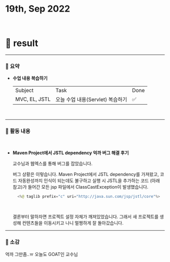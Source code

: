 # 19th, Sep 2022 
<br>

# 🍏 result
---

### 📜 **요약**
- **수업 내용 복습하기**
    <table>
    <tr>
      <td>Subject</td>
      <td>Task</td>
      <td>Done</td>
    </tr>
    <tr>
      <td>MVC, EL, JSTL</td>
      <td>오늘 수업 내용(Servlet) 복습하기</td>
      <td>✅</td>
    </tr>
  </table>

<br>


---

### 📜 **활동 내용**
<br>

- **Maven Project에서 JSTL dependency 억까 버그 해결 후기**
  <br>

  교수님과 웹엑스를 통해 버그를 잡았습니다.
  <br>
  
  버그 상황은 이렇습니다. Maven Project에서 JSTL dependency를 가져왔고, 코드 자동완성까지 인식이 되는데도 불구하고 실행 시 JSTL을 추가하는 코드 (아래 참고)가 들어간 모든 jsp 파일에서 ClassCastException이 발생했습니다.

  ```java
    <%@ taglib prefix="c" uri="http://java.sun.com/jsp/jstl/core"%>
  ```
  <br>

  결론부터 말하자면 프로젝트 설정 자체가 깨져있었습니다. 그래서 새 프로젝트를 생성해 컨텐츠들을 이동시키고 나니 멀쩡하게 잘 돌아갔습니다.
  <br>

---

### 📜 소감

억까 그만좀..ㅠ 
오늘도 GOAT인 교수님



